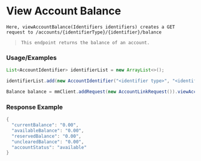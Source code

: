 # View Account Balance

`Here, viewAccountBalance(Identifiers identifiers) creates a GET request to /accounts/{identifierType}/{identifier}/balance`

> `This endpoint returns the balance of an account.`

### Usage/Examples

```java
List<AccountIdentifier> identifierList = new ArrayList<>();

identifierList.add(new AccountIdentifier("<identifier type>", "<identifier type value>"));

Balance balance = mmClient.addRequest(new AccountLinkRequest()).viewAccountBalance(new Identifiers(identifierList));
```

### Response Example

```java
{
  "currentBalance": "0.00",
  "availableBalance": "0.00",
  "reservedBalance": "0.00",
  "unclearedBalance": "0.00",
  "accountStatus": "available"
}
```